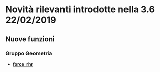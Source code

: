 # Novità rilevanti introdotte nella 3.6 22/02/2019

## Nuove funzioni

### Gruppo Geometria
* [**force_rhr**](../gr_funzioni/geometria/force_rhr.html)

